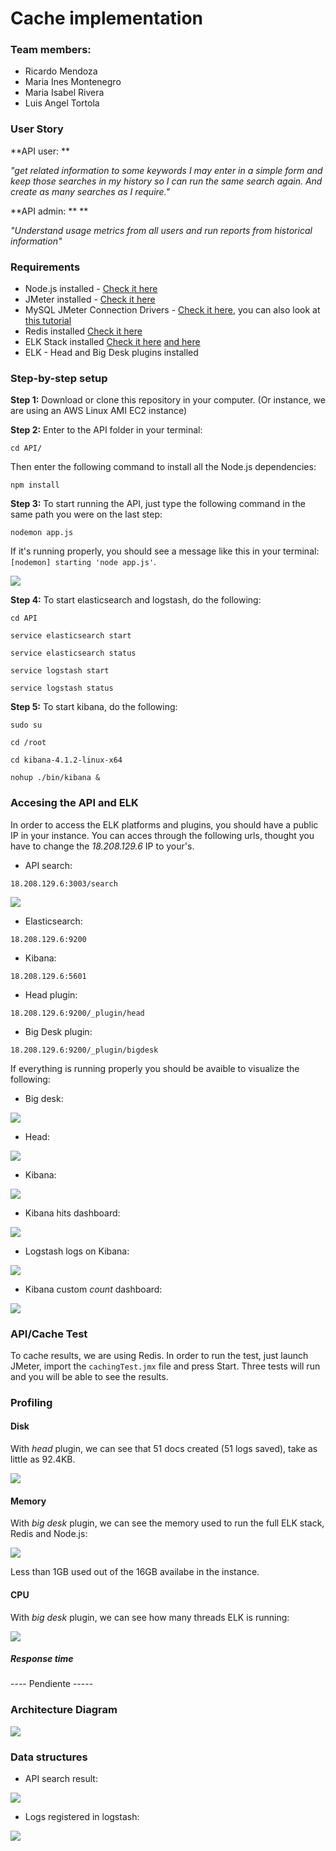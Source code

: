 # Cache implementation
### Team members:
 * Ricardo Mendoza
 * Maria Ines Montenegro
 * Maria Isabel Rivera
 * Luis Angel Tortola

### User Story

**API user: **   

*"get related information to some keywords I may enter in a simple form and keep those searches in my history so I can run the same search again. And create as many searches as I require."*

**API admin: ** **

*"Understand usage metrics from all users and run reports from historical information"*

### Requirements

* Node.js installed - [Check it here](https://nodejs.org/en/)
* JMeter installed - [Check it here](https://jmeter.apache.org/)
* MySQL JMeter Connection Drivers - [Check it here](https://dev.mysql.com/downloads/connector/j/), you can also look at [this tutorial](https://www.3pillarglobal.com/insights/integrating-jmeter-and-mysql-into-your-database)
* Redis installed [Check it here](https://www.sitepoint.com/using-redis-node-js/)
* ELK Stack installed [Check it here](https://www.youtube.com/watch?v=ge8uHdmtb1M&list=PL5zjQdAWZiUyxxHI72D_O5i77jlJrxKZr&index=1) [and here](https://github.com/andrewpuch/elasticsearch-logstash-kibana-tutorial)
* ELK - Head and Big Desk plugins installed

### Step-by-step setup

**Step 1:**
Download or clone this repository in your computer. (Or instance, we are using an AWS Linux AMI EC2 instance)


**Step 2:**
Enter to the API folder in your terminal:

```
cd API/
```
Then enter the following command to install all the Node.js dependencies:

```
npm install
```


**Step 3:**
To start running the API, just type the following command in the same path you were on the last step:

```
nodemon app.js
```

If it's running properly, you should see a message like this in your terminal: `[nodemon] starting 'node app.js'`.

![](imgs/api_running.png)

**Step 4:**
To start elasticsearch and logstash, do the following:

```
cd API
```
```
service elasticsearch start
```
```
service elasticsearch status
```
```
service logstash start
```
```
service logstash status
```

**Step 5:**
To start kibana, do the following:

```
sudo su 
```
```
cd /root
```
```
cd kibana-4.1.2-linux-x64
```
```
nohup ./bin/kibana &
```

### Accesing the API and ELK

In order to access the ELK platforms and plugins, you should have a public IP in your instance. You can acces through the following urls, thought you have to change the *18.208.129.6* IP to your's.

* API search:

```
18.208.129.6:3003/search
```

![](imgs/api_search.png)

* Elasticsearch:

```
18.208.129.6:9200
```

* Kibana:

```
18.208.129.6:5601
```

* Head plugin:

```
18.208.129.6:9200/_plugin/head
```

* Big Desk plugin:

```
18.208.129.6:9200/_plugin/bigdesk
```

If everything is running properly you should be avaible to visualize the following:

* Big desk:

![](imgs/bigdesk.png)

* Head:

![](imgs/head_browse.png)

* Kibana:

![](imgs/kibana.png)

* Kibana hits dashboard:

![](imgs/hits.png)

* Logstash logs on Kibana:

![](imgs/logs.png)

* Kibana custom *count* dashboard:

![](imgs/dashboard.png)


### API/Cache Test

To cache results, we are using Redis. In order to run the test, just launch JMeter, import the `cachingTest.jmx` file and press Start. Three tests will run and you will be able to see the results.

### Profiling

#### Disk 

With *head* plugin, we can see that 51 docs created (51 logs saved), take as little as  92.4KB.

![](imgs/head.png)

#### Memory 

With *big desk* plugin, we can see the memory used to run the full ELK stack, Redis and Node.js:

![](imgs/memory.png)


Less than 1GB used out of the 16GB availabe in the instance.

#### CPU

With *big desk* plugin, we can see how many threads ELK is running:

![](imgs/cpu_threads.png)

##### Response time

---- Pendiente -----

### Architecture Diagram

![](imgs/diagram2.jpeg)

### Data structures

* API search result:

![](imgs/api_search.png)

* Logs registered in logstash:

![](imgs/log_result.png)
